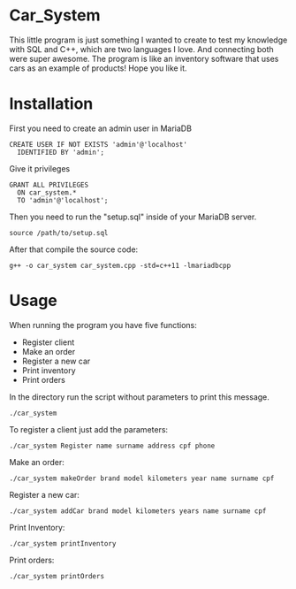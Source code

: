 # Car_System
This little program is just something I wanted to create to test my knowledge with SQL and C++, which are two languages I love. And connecting both were super awesome. The program is like an inventory software that uses cars as an example of products! Hope you like it.

# Installation
First you need to create an admin user in MariaDB

```
CREATE USER IF NOT EXISTS 'admin'@'localhost'
  IDENTIFIED BY 'admin';
```

Give it privileges
```
GRANT ALL PRIVILEGES
  ON car_system.*
  TO 'admin'@'localhost';
```

Then you need to run the "setup.sql" inside of your MariaDB server.

```
source /path/to/setup.sql
```

After that compile the source code:

```
g++ -o car_system car_system.cpp -std=c++11 -lmariadbcpp
```

# Usage
When running the program you have five functions:
* Register client
* Make an order
* Register a new car
* Print inventory
* Print orders

In the directory run the script without parameters to print this message.

```
./car_system
```

To register a client just add the parameters:

```
./car_system Register name surname address cpf phone
```

Make an order:

```
./car_system makeOrder brand model kilometers year name surname cpf
```

Register a new car:

```
./car_system addCar brand model kilometers years name surname cpf
```

Print Inventory:

```
./car_system printInventory
```

Print orders:

```
./car_system printOrders
```
